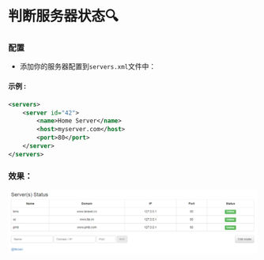 # 判断服务器状态:mag:

### 配置

- 添加你的服务器配置到`servers.xml`文件中：

#### 示例 :

```xml
<servers>
    <server id="42">
        <name>Home Server</name>
        <host>myserver.com</host>
        <port>80</port>
    </server>
</servers>
``` 

### 效果：

![Main](https://github.com/liluoao/check-server-status/raw/master/img/example.png)
